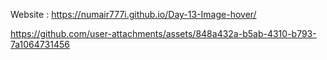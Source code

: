 Website : https://numair777i.github.io/Day-13-Image-hover/



https://github.com/user-attachments/assets/848a432a-b5ab-4310-b793-7a1064731456

